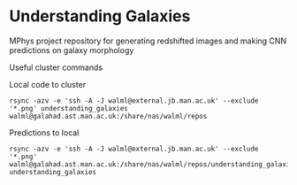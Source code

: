 # Understanding Galaxies

MPhys project repository for generating redshifted images and making CNN predictions on galaxy morphology

Useful cluster commands

Local code to cluster

    rsync -azv -e 'ssh -A -J walml@external.jb.man.ac.uk' --exclude '*.png' understanding_galaxies walml@galahad.ast.man.ac.uk:/share/nas/walml/repos

Predictions to local

    rsync -azv -e 'ssh -A -J walml@external.jb.man.ac.uk' --exclude '*.png' walml@galahad.ast.man.ac.uk:/share/nas/walml/repos/understanding_galaxies/results understanding_galaxies
